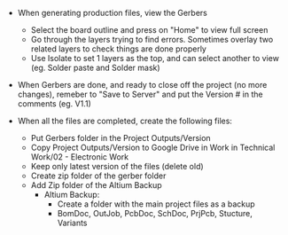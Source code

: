 - When generating production files, view the Gerbers
	- Select the board outline and press on "Home" to view full screen
	- Go through the layers trying to find errors. Sometimes overlay two related layers to check things are done properly
	- Use Isolate to set 1 layers as the top, and can select another to view (eg. Solder paste and Solder mask)


- When Gerbers are done, and ready to close off the project (no more changes), remeber to "Save to Server" and put the Version # in the comments (eg. V1.1)


- When all the files are completed, create the following files:
	- Put Gerbers folder in the Project Outputs/Version
	- Copy Project Outputs/Version to Google Drive in Work in Technical Work/02 - Electronic Work
	- Keep only latest version of the files (delete old)
	- Create zip folder of the gerber folder
	- Add Zip folder of the Altium Backup
		- Altium Backup:
			- Create a folder with the main project files as a backup
			- BomDoc, OutJob, PcbDoc, SchDoc, PrjPcb, Stucture, Variants